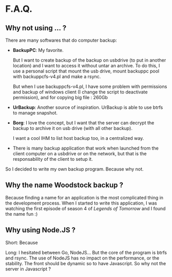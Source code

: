 # F.A.Q.

## Why not using ... ?

There are many softwares that do computer backup:

- **BackupPC**: My favorite.

  But I want to create backup of the backup on usbdrive (to put in another location) and I want to access it without untar an archive. To do this, I use a personal script that mount the usb drive, mount backuppc pool with backuppcfs-v4.pl and make a rsync.

  But when I use backuppcfs-v4.pl, I have some problem with permissions and backup of windows client (I change the script to deactivate permission), and for copying big file : 260Gb

- **UrBackup**: Another source of inspiration. UrBackup is able to use btrfs to manage snapshot.

- **Borg**: I love the concept, but I want that the server can decrypt the backup to archive it on usb drive (with all other
  backup).

  I want a cool IHM to list host backup too, in a centralized way.

- There is many backup application that work when launched from the client computer on a usbdrive or on the network, but that is
  the responsability of the client to setup it.

So I decided to write my own backup program. Because why not.

## Why the name Woodstock backup ?

Because finding a name for an application is the most complicated thing in the development process. When I started to write this application,
I was watching the first episode of season 4 of _Legends of Tomorrow_ and I found the name fun :)

## Why using Node.JS ?

Short: Because

Long: I hesitated between Go, NodeJS... But the core of the program is btrfs and rsync. The use of NodeJS has no impact on
the performance, or the stability. The front should be dynamic so to have Javascript. So why not the server in Javascript ?
